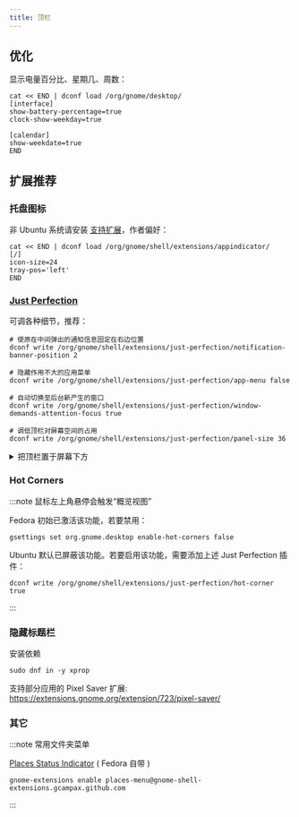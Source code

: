 ```yaml
---
title: 顶栏
---
```


## 优化

显示电量百分比、星期几、周数：

```shell
cat << END | dconf load /org/gnome/desktop/
[interface]
show-battery-percentage=true
clock-show-weekday=true

[calendar]
show-weekdate=true
END
```

## 扩展推荐

### 托盘图标

非 Ubuntu 系统请安装 [支持扩展](https://extensions.gnome.org/extension/615/appindicator-support/)，作者偏好：

```shell
cat << END | dconf load /org/gnome/shell/extensions/appindicator/
[/]
icon-size=24
tray-pos='left'
END
```

### [Just Perfection](https://extensions.gnome.org/extension/3843/just-perfection/)

可调各种细节，推荐：

```shell
# 使原在中间弹出的通知信息固定在右边位置
dconf write /org/gnome/shell/extensions/just-perfection/notification-banner-position 2

# 隐藏作用不大的应用菜单
dconf write /org/gnome/shell/extensions/just-perfection/app-menu false

# 自动切换至后台新产生的窗口
dconf write /org/gnome/shell/extensions/just-perfection/window-demands-attention-focus true

# 调低顶栏对屏幕空间的占用
dconf write /org/gnome/shell/extensions/just-perfection/panel-size 36
```

<details className="let-details-to-gray">
  <summary>把顶栏置于屏幕下方</summary>

缺点: 可能导致“顶栏超长菜单栏无法显示” 的 BUG，慎调

    dconf write /org/gnome/shell/extensions/just-perfection/top-panel-position 1

</details>

### Hot Corners

:::note 鼠标左上角悬停会触发“概览视图”

Fedora 初始已激活该功能，若要禁用：

    gsettings set org.gnome.desktop enable-hot-corners false

Ubuntu 默认已屏蔽该功能。若要启用该功能，需要添加上述 Just Perfection 插件：

    dconf write /org/gnome/shell/extensions/just-perfection/hot-corner true

:::

### 隐藏标题栏

安装依赖

    sudo dnf in -y xprop

支持部分应用的 Pixel Saver 扩展: https://extensions.gnome.org/extension/723/pixel-saver/

<!--
### gtk-title-bar

https://extensions.gnome.org/extension/1732/gtk-title-bar/
-->

### 其它

:::note 常用文件夹菜单

[Places Status Indicator](https://extensions.gnome.org/extension/8/places-status-indicator/) ( Fedora 自带 )

    gnome-extensions enable places-menu@gnome-shell-extensions.gcampax.github.com

:::
